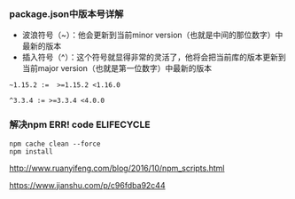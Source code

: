 ### package.json中版本号详解
- 波浪符号（~）：他会更新到当前minor version（也就是中间的那位数字）中最新的版本
- 插入符号（^）：这个符号就显得非常的灵活了，他将会把当前库的版本更新到当前major version（也就是第一位数字）中最新的版本
````
~1.15.2 :=  >=1.15.2 <1.16.0     

^3.3.4 := >=3.3.4 <4.0.0
````

### 解决npm ERR! code ELIFECYCLE
`````
npm cache clean --force
npm install
`````

http://www.ruanyifeng.com/blog/2016/10/npm_scripts.html

https://www.jianshu.com/p/c96fdba92c44